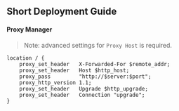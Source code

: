 ## Short Deployment Guide

#### Proxy Manager

> Note: advanced settings for `Proxy Host` is required.

```
location / {
    proxy_set_header   X-Forwarded-For $remote_addr;
    proxy_set_header   Host $http_host;
    proxy_pass         "http://$server:$port";
    proxy_http_version 1.1;
    proxy_set_header   Upgrade $http_upgrade;
    proxy_set_header   Connection "upgrade";
}
```